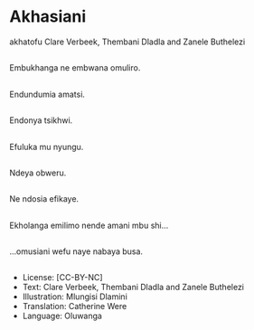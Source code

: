 # Akhasiani
akhatofu
Clare Verbeek, Thembani
Dladla and Zanele
Buthelezi

##
Embukhanga ne
embwana omuliro.


##
Endundumia amatsi.


##
Endonya tsikhwi.


##
Efuluka mu nyungu.


##
Ndeya obweru.


##
Ne ndosia efikaye.


##
Ekholanga emilimo nende amani mbu shi...


##
...omusiani wefu naye
nabaya busa.


##
* License: [CC-BY-NC]
* Text: Clare Verbeek, Thembani Dladla and Zanele
Buthelezi
* Illustration: Mlungisi Dlamini
* Translation: Catherine Were
* Language: Oluwanga

